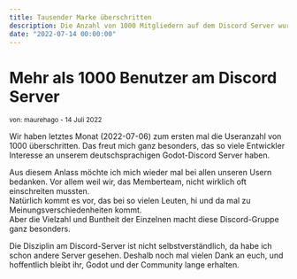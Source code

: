```yaml
---
title: Tausender Marke überschritten
description: Die Anzahl von 1000 Mitgliedern auf dem Discord Server wurde überschritten
date: "2022-07-14 00:00:00"
---
```


# Mehr als 1000 Benutzer am Discord Server
<sup>von: maurehago - 14 Juli 2022</sup>

Wir haben letztes Monat (2022-07-06) zum ersten mal die Useranzahl von 1000 überschritten.
Das freut mich ganz besonders, das so viele Entwickler Interesse an unserem deutschsprachigen Godot-Discord Server haben.

Aus diesem Anlass möchte ich mich wieder mal bei allen unseren Usern bedanken.
Vor allem weil wir, das Memberteam, nicht wirklich oft einschreiten mussten.  
Natürlich kommt es vor, das bei so vielen Leuten, hi und da mal zu Meinungsverschiedenheiten kommt.  
Aber die Vielzahl und Buntheit der Einzelnen macht diese Discord-Gruppe ganz besonders.

Die Disziplin am Discord-Server ist nicht selbstverständlich, da habe ich schon andere Server gesehen.
Deshalb noch mal vielen Dank an euch, und hoffentlich bleibt ihr, Godot und der Community lange erhalten.

